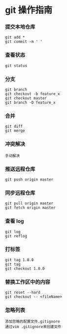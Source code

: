 # git 操作指南

### 提交本地仓库
	git add *
	git commit -m ' '
### 查看状态
	git status
### 分支
	git branch
	git checkout -b feature_x
	git checkout master
	git branch -D feature_x
### 合并
	git diff
	git merge
### 冲突解决
	手动解决
### 推送远程仓库
	git push origin master
### 同步远程仓库
	git pull origin master
	git fetch origin master
### 查看 log 
	git log
	git reflog
### 打标签
	git tag 1.0.0
	git tag
	git checkout 1.0.0
### 替换工作区中的内容
	git reset --hard 
	git checkout -- <fileName>
### 忽略列表
	添加忽略的配置文件.gitignore
	通过vim .gitignore来创建文件
